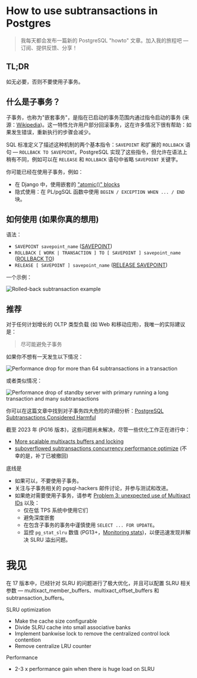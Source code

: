 # How to use subtransactions in Postgres

> 我每天都会发布一篇新的 PostgreSQL "howto" 文章。加入我的旅程吧 — 订阅、提供反馈、分享！

## TL;DR

如无必要，否则不要使用子事务。

## 什么是子事务？

子事务，也称为"嵌套事务"，是指在已启动的事务范围内通过指令启动的事务 (来源：[Wikipedia](https://en.wikipedia.org/wiki/Nested_transaction))。这一特性允许用户部分回滚事务，这在许多情况下很有帮助：如果发生错误，重新执行的步骤会减少。

SQL 标准定义了描述这种机制的两个基本指令：`SAVEPOINT` 和扩展的 `ROLLBACK` 语句 — `ROLLBACK TO SAVEPOINT`。PostgreSQL 实现了这些指令，但允许在语法上稍有不同，例如可以在 `RELEASE` 和 `ROLLBACK` 语句中省略 `SAVEPOINT` 关键字。

你可能已经在使用子事务，例如：

- 在 Django 中，使用嵌套的 ["atomic()" blocks](https://docs.djangoproject.com/en/5.0/topics/db/transactions/#savepoints)
- 隐式使用：在 PL/pgSQL 函数中使用 `BEGIN / EXCEPTION WHEN ... / END` 块。

## 如何使用 (如果你真的想用)

语法：

- `SAVEPOINT savepoint_name` ([SAVEPOINT](https://postgresql.org/docs/current/sql-savepoint.html))
- `ROLLBACK [ WORK | TRANSACTION ] TO [ SAVEPOINT ] savepoint_name` ([ROLLBACK TO](https://postgresql.org/docs/current/sql-rollback-to.html))
- `RELEASE [ SAVEPOINT ] savepoint_name` ([RELEASE SAVEPOINT](https://postgresql.org/docs/current/sql-release-savepoint.html))

一个示例：

![Rolled-back subtransaction example](https://gitlab.com/postgres-ai/postgresql-consulting/postgres-howtos/-/raw/main/files/0035_rolled_back_subtransaction_example.jpg)

## 推荐

对于任何计划增长的 OLTP 类型负载 (如 Web 和移动应用)，我唯一的实际建议是：

> 尽可能避免子事务

如果你不想有一天发生以下情况：

![Performance drop for more than 64 subtransactions in a transaction](https://gitlab.com/postgres-ai/postgresql-consulting/postgres-howtos/-/raw/main/files/0035_performance_drop_too_many_subtx.jpg)

或者类似情况：

![Performance drop of standby server with primary running a long transaction and many subtransactions](https://gitlab.com/postgres-ai/postgresql-consulting/postgres-howtos/-/raw/main/files/0035_standby_server_killed.jpg)

你可以在这篇文章中找到对子事务四大危险的详细分析：[PostgreSQL Subtransactions Considered Harmful](https://postgres.ai/blog/20210831-postgresql-subtransactions-considered-harmful)

截至 2023 年 (PG16 版本)，这些问题尚未解决，尽管一些优化工作正在进行中：

- [More scalable multixacts buffers and locking](https://commitfest.postgresql.org/45/2627/)
- [suboverflowed subtransactions concurrency performance optimize](https://postgresql.org/message-id/flat/003201d79d7b%24189141f0%2449b3c5d0%24@tju.edu.cn) (不幸的是，补丁已被撤回)

底线是

- 如果可以，不要使用子事务。
- 关注与子事务相关的 pgsql-hackers 邮件讨论，并参与测试和改进。
- 如果绝对需要使用子事务，请参考  [Problem 3: unexpected use of Multixact IDs](https://postgres.ai/blog/20210831-postgresql-subtransactions-considered-harmful#problem-3-unexpected-use-of-multixact-ids) 以及：
  - 仅在低 TPS 系统中使用它们
  - 避免深度嵌套
  - 在包含子事务的事务中谨慎使用 `SELECT ... FOR UPDATE`。
  - 监控 `pg_stat_slru` 数值 (PG13+，[Monitoring stats](https://postgresql.org/docs/current/monitoring-stats.html))，以便迅速发现并解决 SLRU 溢出问题。
  

# 我见

在 17 版本中，已经针对 SLRU 的问题进行了极大优化，并且可以配置 SLRU 相关参数 — multixact_member_buffers、multixact_offset_buffers 和 subtransaction_buffers。

SLRU optimization

- Make the cache size configurable
- Divide SLRU cache into small associative banks
- Implement bankwise lock to remove the centralized control lock contention
- Remove centralize LRU counter

Performance

- 2-3 x performance gain when there is huge load on SLRU
